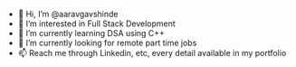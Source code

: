 - 👋 Hi, I’m @aaravgavshinde
- 👀 I’m interested in Full Stack Development
- 🌱 I’m currently learning DSA using C++
- 💞️ I’m currently looking for remote part time jobs
- 📫 Reach me through Linkedin, etc, every detail available in my portfolio

<!---
aaravgavshinde/aaravgavshinde is a ✨ special ✨ repository because its `README.md` (this file) appears on your GitHub profile.
You can click the Preview link to take a look at your changes.
--->
